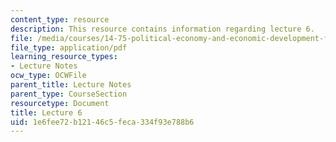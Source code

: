 ```yaml
---
content_type: resource
description: This resource contains information regarding lecture 6.
file: /media/courses/14-75-political-economy-and-economic-development-fall-2012/1e6fee72b12146c5feca334f93e788b6_MIT14_75F12_Lec6.pdf
file_type: application/pdf
learning_resource_types:
- Lecture Notes
ocw_type: OCWFile
parent_title: Lecture Notes
parent_type: CourseSection
resourcetype: Document
title: Lecture 6
uid: 1e6fee72-b121-46c5-feca-334f93e788b6
---
```

